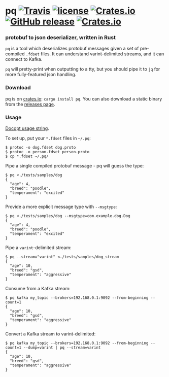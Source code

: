 # pq [![Travis](https://img.shields.io/travis/sevagh/pq.svg)](https://travis-ci.org/sevagh/pq) [![license](https://img.shields.io/github/license/sevagh/pq.svg)](https://github.com/sevagh/pq/blob/master/LICENSE) [![Crates.io](https://img.shields.io/crates/v/pq.svg)](https://crates.io/crates/pq) [![GitHub release](https://img.shields.io/github/release/sevagh/pq.svg)](https://github.com/sevagh/pq) [![Crates.io](https://img.shields.io/crates/d/pq.svg)](https://github.com/sevagh/pq)

### protobuf to json deserializer, written in Rust

`pq` is a tool which deserializes protobuf messages given a set of pre-compiled `.fdset` files. It can understand varint-delimited streams, and it can connect to Kafka.

`pq` will pretty-print when outputting to a tty, but you should pipe it to `jq` for more fully-featured json handling.

### Download

pq is on [crates.io](https://crates.io/crates/pq): `cargo install pq`. You can also download a static binary from the [releases page](https://github.com/sevagh/pq/releases).

### Usage

[Docopt usage string](https://raw.githubusercontent.com/sevagh/pq/master/src/usage.txt).

To set up, put your `*.fdset` files in `~/.pq`:

```
$ protoc -o dog.fdset dog.proto
$ protoc -o person.fdset person.proto
$ cp *.fdset ~/.pq/
```

Pipe a single compiled protobuf message - pq will guess the type:

```
$ pq <./tests/samples/dog
{
  "age": 4,
  "breed": "poodle",
  "temperament": "excited"
}
```

Provide a more explicit message type with `--msgtype`:

```
$ pq <./tests/samples/dog --msgtype=com.example.dog.Dog
{
  "age": 4,
  "breed": "poodle",
  "temperament": "excited"
}
```

Pipe a `varint`-delimited stream:

```
$ pq --stream="varint" <./tests/samples/dog_stream
{
  "age": 10,
  "breed": "gsd",
  "temperament": "aggressive"
}
```

Consume from a Kafka stream:

```
$ pq kafka my_topic --brokers=192.168.0.1:9092 --from-beginning --count=1
{
  "age": 10,
  "breed": "gsd",
  "temperament": "aggressive"
}
```

Convert a Kafka stream to varint-delimited:

```
$ pq kafka my_topic --brokers=192.168.0.1:9092 --from-beginning --count=1 --dump=varint | pq --stream=varint
{
  "age": 10,
  "breed": "gsd",
  "temperament": "aggressive"
}
```
